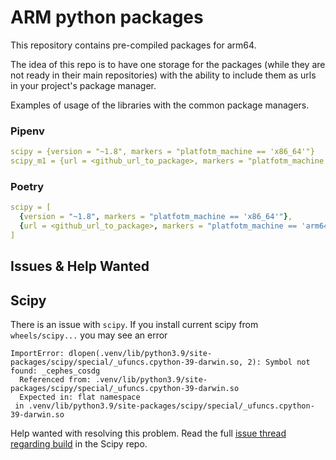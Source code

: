 # ARM python packages

This repository contains pre-compiled packages for arm64. 

The idea of this repo is to have one storage for the packages (while they are not ready in their main repositories)
with the ability to include them as urls in your project's package manager.

Examples of usage of the libraries with the common package managers.

### Pipenv

```yaml
scipy = {version = "~1.8", markers = "platfotm_machine == 'x86_64'"}
scipy_m1 = {url = <github_url_to_package>, markers = "platfotm_machine == 'arm64'"}
```

### Poetry

```yaml
scipy = [
  {version = "~1.8", markers = "platfotm_machine == 'x86_64'"},
  {url = <github_url_to_package>, markers = "platfotm_machine == 'arm64'"},
]
```

## Issues & Help Wanted

## Scipy

There is an issue with `scipy`. If you install current scipy from `wheels/scipy...`
you may see an error

```shell
ImportError: dlopen(.venv/lib/python3.9/site-packages/scipy/special/_ufuncs.cpython-39-darwin.so, 2): Symbol not found: _cephes_cosdg
  Referenced from: .venv/lib/python3.9/site-packages/scipy/special/_ufuncs.cpython-39-darwin.so
  Expected in: flat namespace
 in .venv/lib/python3.9/site-packages/scipy/special/_ufuncs.cpython-39-darwin.so
```

Help wanted with resolving this problem. Read the full [issue thread regarding build](https://github.com/scipy/scipy/issues/13409)
in the Scipy repo.

